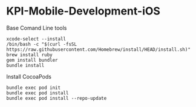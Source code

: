 # KPI-Mobile-Development-iOS


Base Comand Line tools

```
xcode-select --install
/bin/bash -c "$(curl -fsSL https://raw.githubusercontent.com/Homebrew/install/HEAD/install.sh)"
brew install ruby 
gem install bundler
bundle install 
```

Install CocoaPods

```
bundle exec pod init
bundle exec pod install
bundle exec pod install --repo-update
```
